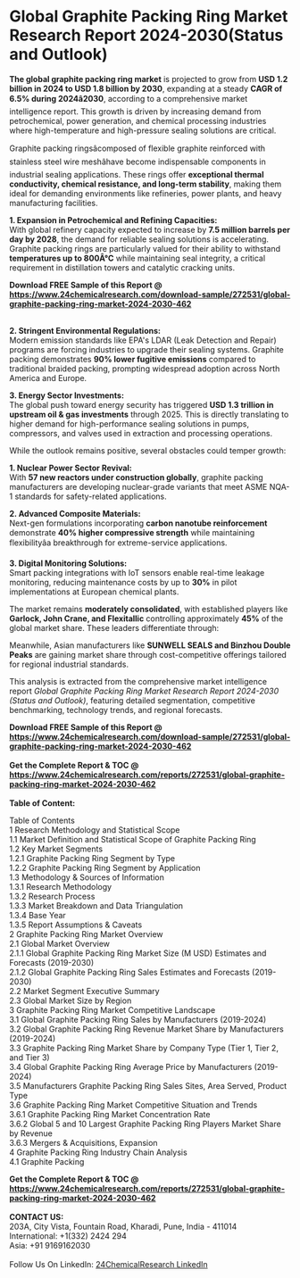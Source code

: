<h1>Global Graphite Packing Ring Market Research Report 2024-2030(Status and Outlook)</h1><p><strong>The global graphite packing ring market</strong> is projected to grow from <strong>USD 1.2 billion in 2024 to USD 1.8 billion by 2030</strong>, expanding at a steady <strong>CAGR of 6.5% during 2024â2030</strong>, according to a comprehensive market intelligence report. This growth is driven by increasing demand from petrochemical, power generation, and chemical processing industries where high-temperature and high-pressure sealing solutions are critical.</p><p>Graphite packing ringsâcomposed of flexible graphite reinforced with stainless steel wire meshâhave become indispensable components in industrial sealing applications. These rings offer <strong>exceptional thermal conductivity, chemical resistance, and long-term stability</strong>, making them ideal for demanding environments like refineries, power plants, and heavy manufacturing facilities.</p><p><strong>1. Expansion in Petrochemical and Refining Capacities:</strong><br>
With global refinery capacity expected to increase by <strong>7.5 million barrels per day by 2028</strong>, the demand for reliable sealing solutions is accelerating. Graphite packing rings are particularly valued for their ability to withstand <strong>temperatures up to 800Â°C</strong> while maintaining seal integrity, a critical requirement in distillation towers and catalytic cracking units.</p><div><b>Download FREE Sample of this Report @ 
            <a href="https://www.24chemicalresearch.com/download-sample/272531/global-graphite-packing-ring-market-2024-2030-462">
            https://www.24chemicalresearch.com/download-sample/272531/global-graphite-packing-ring-market-2024-2030-462</a></b></div><br><p><strong>2. Stringent Environmental Regulations:</strong><br>
Modern emission standards like EPA's LDAR (Leak Detection and Repair) programs are forcing industries to upgrade their sealing systems. Graphite packing demonstrates <strong>90% lower fugitive emissions</strong> compared to traditional braided packing, prompting widespread adoption across North America and Europe.</p><p><strong>3. Energy Sector Investments:</strong><br>
The global push toward energy security has triggered <strong>USD 1.3 trillion in upstream oil &amp; gas investments</strong> through 2025. This is directly translating to higher demand for high-performance sealing solutions in pumps, compressors, and valves used in extraction and processing operations.</p><p>While the outlook remains positive, several obstacles could temper growth:</p><p><strong>1. Nuclear Power Sector Revival:</strong><br>
With <strong>57 new reactors under construction globally</strong>, graphite packing manufacturers are developing nuclear-grade variants that meet ASME NQA-1 standards for safety-related applications.</p><p><strong>2. Advanced Composite Materials:</strong><br>
Next-gen formulations incorporating <strong>carbon nanotube reinforcement</strong> demonstrate <strong>40% higher compressive strength</strong> while maintaining flexibilityâa breakthrough for extreme-service applications.</p><p><strong>3. Digital Monitoring Solutions:</strong><br>
Smart packing integrations with IoT sensors enable real-time leakage monitoring, reducing maintenance costs by up to <strong>30%</strong> in pilot implementations at European chemical plants.</p><p>The market remains <strong>moderately consolidated</strong>, with established players like <strong>Garlock, John Crane, and Flexitallic</strong> controlling approximately <strong>45%</strong> of the global market share. These leaders differentiate through:</p><p>Meanwhile, Asian manufacturers like <strong>SUNWELL SEALS and Binzhou Double Peaks</strong> are gaining market share through cost-competitive offerings tailored for regional industrial standards.</p><p>This analysis is extracted from the comprehensive market intelligence report <em>Global Graphite Packing Ring Market Research Report 2024-2030 (Status and Outlook)</em>, featuring detailed segmentation, competitive benchmarking, technology trends, and regional forecasts.</p><div><b>Download FREE Sample of this Report @ 
            <a href="https://www.24chemicalresearch.com/download-sample/272531/global-graphite-packing-ring-market-2024-2030-462">
            https://www.24chemicalresearch.com/download-sample/272531/global-graphite-packing-ring-market-2024-2030-462</a></b></div><br><div><b>Get the Complete Report & TOC @ 
            <a href="https://www.24chemicalresearch.com/reports/272531/global-graphite-packing-ring-market-2024-2030-462">
            https://www.24chemicalresearch.com/reports/272531/global-graphite-packing-ring-market-2024-2030-462</a></b></div><br>
            <b>Table of Content:</b><p>Table of Contents<br />
1 Research Methodology and Statistical Scope<br />
1.1 Market Definition and Statistical Scope of Graphite Packing Ring<br />
1.2 Key Market Segments<br />
1.2.1 Graphite Packing Ring Segment by Type<br />
1.2.2 Graphite Packing Ring Segment by Application<br />
1.3 Methodology & Sources of Information<br />
1.3.1 Research Methodology<br />
1.3.2 Research Process<br />
1.3.3 Market Breakdown and Data Triangulation<br />
1.3.4 Base Year<br />
1.3.5 Report Assumptions & Caveats<br />
2 Graphite Packing Ring Market Overview<br />
2.1 Global Market Overview<br />
2.1.1 Global Graphite Packing Ring Market Size (M USD) Estimates and Forecasts (2019-2030)<br />
2.1.2 Global Graphite Packing Ring Sales Estimates and Forecasts (2019-2030)<br />
2.2 Market Segment Executive Summary<br />
2.3 Global Market Size by Region<br />
3 Graphite Packing Ring Market Competitive Landscape<br />
3.1 Global Graphite Packing Ring Sales by Manufacturers (2019-2024)<br />
3.2 Global Graphite Packing Ring Revenue Market Share by Manufacturers (2019-2024)<br />
3.3 Graphite Packing Ring Market Share by Company Type (Tier 1, Tier 2, and Tier 3)<br />
3.4 Global Graphite Packing Ring Average Price by Manufacturers (2019-2024)<br />
3.5 Manufacturers Graphite Packing Ring Sales Sites, Area Served, Product Type<br />
3.6 Graphite Packing Ring Market Competitive Situation and Trends<br />
3.6.1 Graphite Packing Ring Market Concentration Rate<br />
3.6.2 Global 5 and 10 Largest Graphite Packing Ring Players Market Share by Revenue<br />
3.6.3 Mergers & Acquisitions, Expansion<br />
4 Graphite Packing Ring Industry Chain Analysis<br />
4.1 Graphite Packing </p><div><b>Get the Complete Report & TOC @ 
            <a href="https://www.24chemicalresearch.com/reports/272531/global-graphite-packing-ring-market-2024-2030-462">
            https://www.24chemicalresearch.com/reports/272531/global-graphite-packing-ring-market-2024-2030-462</a></b></div><br><b>CONTACT US:</b><br>
            203A, City Vista, Fountain Road, Kharadi, Pune, India - 411014<br>
            International: +1(332) 2424 294<br>
            Asia: +91 9169162030 <br><br>
            Follow Us On LinkedIn: <a href="https://www.linkedin.com/company/24chemicalresearch/">24ChemicalResearch LinkedIn</a>